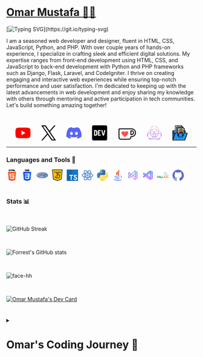 <link rel="stylesheet" href="https://cdnjs.cloudflare.com/ajax/libs/font-awesome/6.5.1/css/all.min.css" integrity="sha512-DTOQO9RWCH3ppGqcWaEA1BIZOC6xxalwEsw9c2QQeAIftl+Vegovlnee1c9QX4TctnWMn13TZye+giMm8e2LwA==" crossorigin="anonymous" referrerpolicy="no-referrer" />

<p align="center">
  <a href="https://github.com/notomarmustafa">
    <h1 style="color: black;">Omar Mustafa 🧑‍💻</h1></a>
</p>

[![Typing SVG](https://readme-typing-svg.demolab.com?font=Fira+Code&pause=1000&random=false&width=435&lines=Software+Developer+and+Web+Designer.)](https://git.io/typing-svg)

I am a seasoned web developer and designer, fluent in HTML, CSS, JavaScript, Python, and PHP. With over couple years of hands-on experience, I specialize in crafting sleek and efficient digital solutions. My expertise ranges from front-end development using HTML, CSS, and JavaScript to back-end development with Python and PHP frameworks such as Django, Flask, Laravel, and CodeIgniter. I thrive on creating engaging and interactive web experiences while ensuring top-notch performance and user satisfaction. I'm dedicated to keeping up with the latest advancements in web development and enjoy sharing my knowledge with others through mentoring and active participation in tech communities. Let's build something amazing together!

<br />

<!-- Social icons section -->
<p align="center">
  <a href="https://www.youtube.com/@hoppiesstore" target="_blank"><img src="img/socials/youtube.png" width="40px" /></a>
  &#8287;&#8287;&#8287;&#8287;&#8287;
  <a href="https://twitter.com/notomarmustafa" target="_blank"><img src="img/socials/twitter.png" width="40px" /></a>
  &#8287;&#8287;&#8287;&#8287;&#8287;
  <a href="https://discord.com/invite/9vnn2nKfyE" target="_blank"><img src="img/socials/discord.png" width="40px" /></a>
  &#8287;&#8287;&#8287;&#8287;&#8287;
  <a href="https://app.daily.dev/omarmustafa" target="_blank"><img src="img/socials/dev.png" width="40px" /></a>
  &#8287;&#8287;&#8287;&#8287;&#8287;
  <a href="https://ko-fi.com/notomarmustafa" target="_blank"><img src="img/socials/ko-fi.png" width="50px" /></a>
  &#8287;&#8287;&#8287;&#8287;&#8287;
  <a href="https://chat.codehush.com" target="_blank"><img src="img/socials/chat-code-hush.png" width="40px" /></a>
  &#8287;&#8287;&#8287;&#8287;&#8287;
  <a href="https://omar.enduryx.com" target="_blank"><img src="img/socials/portfolio.png" width="40px" /></a>
</p>

---

### Languages and Tools 🧰

<img align="left" alt="HTML" width="30px" style="padding-right:10px;" src="img/tools/html-5.png" />

<img align="left" alt="CSS" width="30px" style="padding-right:10px;" src="img/tools/css-3.png" />

<img align="left" alt="PHP" width="30px" style="padding-right:10px;" src="img/tools/php.png" />

<img align="left" alt="JavaScript" width="30px" style="padding-right:10px;" src="img/tools/java-script.png" />

<img align="left" alt="TypeScript" width="30px" style="padding-right:10px;" src="img/tools/typescript.png" />

<img align="left" alt="React" width="30px" style="padding-right:10px;" src="img/tools/reactjs.png" />

<img align="left" alt="Python" width="30px" style="padding-right:10px;" src="img/tools/python.png" />

<img align="left" alt="Java" width="30px" style="padding-right:10px;" src="img/tools/java.png"/>

<img align="left" alt="Visual Studio" width="30px" style="padding-right:10px;" src="img/tools/visual-studio.png"/>

<img align="left" alt="Visual Studio Code" width="30px" style="padding-right:10px;" src="img/tools/visual-studio-code.png"/>

<img align="left" alt="MySQL" width="30px" style="padding-right:10px;" src="img/tools/mysql.png" />

<img align="left" alt="GitHub" width="30px" style="padding-right:10px;" src="img/tools/github.png" />

<!-- <img align="left" alt="React" width="30px" style="padding-right:10px;" src="https://cdn.jsdelivr.net/gh/devicons/devicon/icons/react/react-original.svg" /> -->

<!-- <img align="left" alt="NodeJS" width="30px" style="padding-right:10px;" src="https://cdn.jsdelivr.net/gh/devicons/devicon/icons/nodejs/nodejs-original.svg" /> -->

<!-- <img align="left" alt="C++" width="30px" style="padding-right:10px;" src="https://cdn.jsdelivr.net/gh/devicons/devicon/icons/cplusplus/cplusplus-line.svg" /> -->

<br />
<br />

#

### Stats 📊

<br />

![GitHub Streak](https://streak-stats.demolab.com?user=notomarmustafa&theme=tokyonight&layout=compact_radius=4.5) 

<br />

![Forrest's GitHub stats](https://github-readme-stats.vercel.app/api?username=notomarmustafa&show_icons=true&theme=tokyonight&layout=compact)

<br />

![face-hh](https://github-readme-stats.vercel.app/api/top-langs?username=notomarmustafa&show_icons=true&theme=tokyonight&layout=compact)

<br />

<a href="https://app.daily.dev/omarmustafa"><img src="https://api.daily.dev/devcards/v2/iCDxgGfnXrzgX0eBcpbTZ.png?type=default&r=ds9" width="356" alt="Omar Mustafa's Dev Card"/></a>

#

<details>
 <summary><h1>Omar's Coding Journey 📰</h1></summary>
<h2>My Journey in Web Development: A Multifaceted Exploration</h2>

<h4>My journey in web development has been a dynamic and enriching experience, marked by the exploration of various programming languages and technologies. From the foundational elements of HTML and CSS to the intricacies of JavaScript, Python, and PHP, each language has contributed to my growth as a developer in unique ways.</h4>

<h2>HTML and CSS: Building Blocks of the Web</h2>

<h4>My foray into web development began with HTML and CSS, the fundamental building blocks of the internet. HTML provided me with the structure and semantics necessary to create web pages, while CSS empowered me to style and design them to my liking. Through countless hours of trial and error, I honed my skills in crafting visually appealing and user-friendly interfaces, mastering the art of responsive design and layout optimization.</h4>

<h2>JavaScript: Unleashing Interactivity and Dynamism</h2>

<h4>As I delved deeper into the world of web development, I encountered JavaScript, a dynamic and versatile scripting language. JavaScript opened up a world of possibilities, enabling me to add interactivity and dynamism to my web applications. From creating dynamic forms and interactive animations to implementing client-side validation and asynchronous communication with servers, JavaScript empowered me to breathe life into static web pages and create engaging user experiences.</h4>

<h2>Python: Powering Backend Development and Beyond</h2>

<h4>With a solid foundation in frontend development established, I turned my attention to backend development with Python. Renowned for its simplicity, readability, and versatility, Python proved to be an invaluable asset in my coding arsenal. I leveraged Python's extensive libraries and frameworks to build robust web applications, handle database interactions, and implement complex algorithms and data processing tasks. Beyond web development, Python also introduced me to the exciting worlds of data science and machine learning, where I explored its capabilities in analyzing data, building predictive models, and extracting insights from vast datasets.</h4>

<h2>PHP: Navigating the Server-Side Landscape</h2>

<h4>In my quest for a deeper understanding of web development, I ventured into server-side scripting with PHP. PHP empowered me to create dynamic and interactive web applications, handling server-side logic and generating dynamic content seamlessly. With PHP, I gained proficiency in building feature-rich websites, implementing user authentication systems, and integrating with databases to store and retrieve data efficiently. The experience broadened my understanding of web development, equipping me with the skills to architect scalable and maintainable web solutions.</h4>

<h2>Conclusion: A Continuing Journey of Growth and Exploration</h2>

<h4>My journey in web development has been characterized by continuous learning, experimentation, and growth. From mastering the foundational elements of HTML and CSS to exploring the dynamic capabilities of JavaScript, Python, and PHP, each language has played a pivotal role in shaping my development journey. As I continue to evolve as a developer, I am excited to embrace new technologies, tackle complex challenges, and push the boundaries of what's possible in the dynamic and ever-evolving world of web development.</h4>
